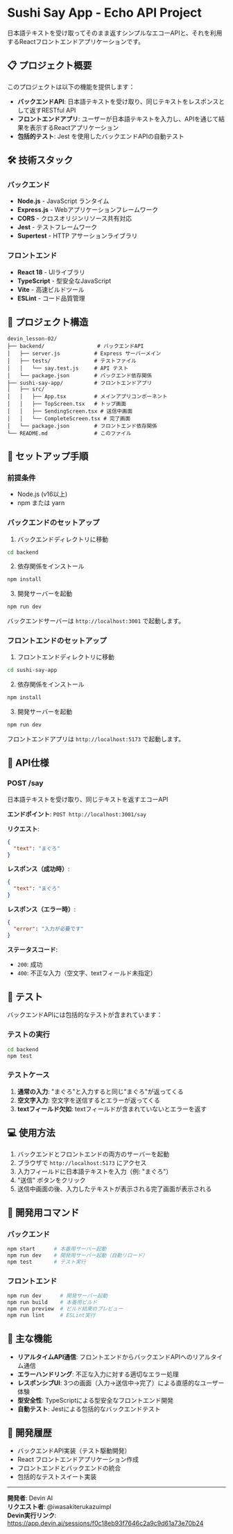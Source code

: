 # Sushi Say App - Echo API Project

日本語テキストを受け取ってそのまま返すシンプルなエコーAPIと、それを利用するReactフロントエンドアプリケーションです。

## 📋 プロジェクト概要

このプロジェクトは以下の機能を提供します：

- **バックエンドAPI**: 日本語テキストを受け取り、同じテキストをレスポンスとして返すRESTful API
- **フロントエンドアプリ**: ユーザーが日本語テキストを入力し、APIを通じて結果を表示するReactアプリケーション
- **包括的テスト**: Jest を使用したバックエンドAPIの自動テスト

## 🛠 技術スタック

### バックエンド
- **Node.js** - JavaScript ランタイム
- **Express.js** - Webアプリケーションフレームワーク
- **CORS** - クロスオリジンリソース共有対応
- **Jest** - テストフレームワーク
- **Supertest** - HTTP アサーションライブラリ

### フロントエンド
- **React 18** - UIライブラリ
- **TypeScript** - 型安全なJavaScript
- **Vite** - 高速ビルドツール
- **ESLint** - コード品質管理

## 📁 プロジェクト構造

```
devin_lesson-02/
├── backend/                 # バックエンドAPI
│   ├── server.js           # Express サーバーメイン
│   ├── tests/              # テストファイル
│   │   └── say.test.js     # API テスト
│   └── package.json        # バックエンド依存関係
├── sushi-say-app/          # フロントエンドアプリ
│   ├── src/
│   │   ├── App.tsx         # メインアプリコンポーネント
│   │   ├── TopScreen.tsx   # トップ画面
│   │   ├── SendingScreen.tsx # 送信中画面
│   │   └── CompleteScreen.tsx # 完了画面
│   └── package.json        # フロントエンド依存関係
└── README.md               # このファイル
```

## 🚀 セットアップ手順

### 前提条件
- Node.js (v16以上)
- npm または yarn

### バックエンドのセットアップ

1. バックエンドディレクトリに移動
```bash
cd backend
```

2. 依存関係をインストール
```bash
npm install
```

3. 開発サーバーを起動
```bash
npm run dev
```

バックエンドサーバーは `http://localhost:3001` で起動します。

### フロントエンドのセットアップ

1. フロントエンドディレクトリに移動
```bash
cd sushi-say-app
```

2. 依存関係をインストール
```bash
npm install
```

3. 開発サーバーを起動
```bash
npm run dev
```

フロントエンドアプリは `http://localhost:5173` で起動します。

## 📡 API仕様

### POST /say

日本語テキストを受け取り、同じテキストを返すエコーAPI

**エンドポイント**: `POST http://localhost:3001/say`

**リクエスト**:
```json
{
  "text": "まぐろ"
}
```

**レスポンス（成功時）**:
```json
{
  "text": "まぐろ"
}
```

**レスポンス（エラー時）**:
```json
{
  "error": "入力が必要です"
}
```

**ステータスコード**:
- `200`: 成功
- `400`: 不正な入力（空文字、textフィールド未指定）

## 🧪 テスト

バックエンドAPIには包括的なテストが含まれています：

### テストの実行
```bash
cd backend
npm test
```

### テストケース
1. **通常の入力**: "まぐろ"と入力すると同じ"まぐろ"が返ってくる
2. **空文字入力**: 空文字を送信するとエラーが返ってくる
3. **textフィールド欠如**: textフィールドが含まれていないとエラーを返す

## 💻 使用方法

1. バックエンドとフロントエンドの両方のサーバーを起動
2. ブラウザで `http://localhost:5173` にアクセス
3. 入力フィールドに日本語テキストを入力（例: "まぐろ"）
4. "送信" ボタンをクリック
5. 送信中画面の後、入力したテキストが表示される完了画面が表示される

## 🔧 開発用コマンド

### バックエンド
```bash
npm start      # 本番用サーバー起動
npm run dev    # 開発用サーバー起動（自動リロード）
npm test       # テスト実行
```

### フロントエンド
```bash
npm run dev      # 開発サーバー起動
npm run build    # 本番用ビルド
npm run preview  # ビルド結果のプレビュー
npm run lint     # ESLint実行
```

## 🎯 主な機能

- **リアルタイムAPI通信**: フロントエンドからバックエンドAPIへのリアルタイム通信
- **エラーハンドリング**: 不正な入力に対する適切なエラー処理
- **レスポンシブUI**: 3つの画面（入力→送信中→完了）による直感的なユーザー体験
- **型安全性**: TypeScriptによる型安全なフロントエンド開発
- **自動テスト**: Jestによる包括的なバックエンドテスト

## 📝 開発履歴

- バックエンドAPI実装（テスト駆動開発）
- React フロントエンドアプリケーション作成
- フロントエンドとバックエンドの統合
- 包括的なテストスイート実装

---

**開発者**: Devin AI  
**リクエスト者**: @iwasakiterukazuimpl  
**Devin実行リンク**: https://app.devin.ai/sessions/f0c18eb93f7646c2a9c9d61a73e70b24
